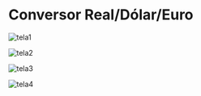 # Conversor Real/Dólar/Euro


![tela1](https://github.com/user-attachments/assets/79130135-7795-47e4-a029-04d1ccf4d2a9)


![tela2](https://github.com/user-attachments/assets/52982071-0d2d-4b1e-9a6a-00b2cb009b7b)

![tela3](https://github.com/user-attachments/assets/36a99b0c-ec22-49cb-aa11-39fb8fbf078f)

![tela4](https://github.com/user-attachments/assets/8c1c5a94-e1d0-4015-89cb-e912921df18f)
